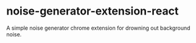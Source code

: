 # noise-generator-extension-react
A simple noise generator chrome extension for drowning out background noise. 
